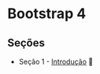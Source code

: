 # Bootstrap 4

## Seções
  - Seção 1 - [Introdução](https://github.com/lfnd0/Bootstrap4/tree/master/secao1_introducao) :file_folder:
